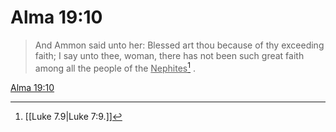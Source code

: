 # Alma 19:10

> And Ammon said unto her: Blessed art thou because of thy exceeding faith; I say unto thee, woman, there has not been such great faith among all the people of the <u>Nephites</u>[^a] .

[Alma 19:10](https://www.churchofjesuschrist.org/study/scriptures/bofm/alma/19?lang=eng&id=p10#p10)


[^a]: [[Luke 7.9|Luke 7:9.]]
